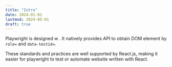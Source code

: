 ```yaml
---
title: "Intro"
date: 2024-01-01
lastmod: 2024-05-01
draft: true
---
```


Playwright is designed w . It natively provides API to obtain DOM element by `role=` and `data-testid=`.

These standards and practices are well supported by React.js, making it easier for playwright to test or automate
website written with React.